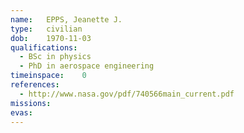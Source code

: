 ```yaml
---
name:	EPPS, Jeanette J.
type:	civilian
dob:	1970-11-03
qualifications:
  - BSc in physics
  - PhD in aerospace engineering
timeinspace:	0
references:
  - http://www.nasa.gov/pdf/740566main_current.pdf
missions:
evas:
---
```

